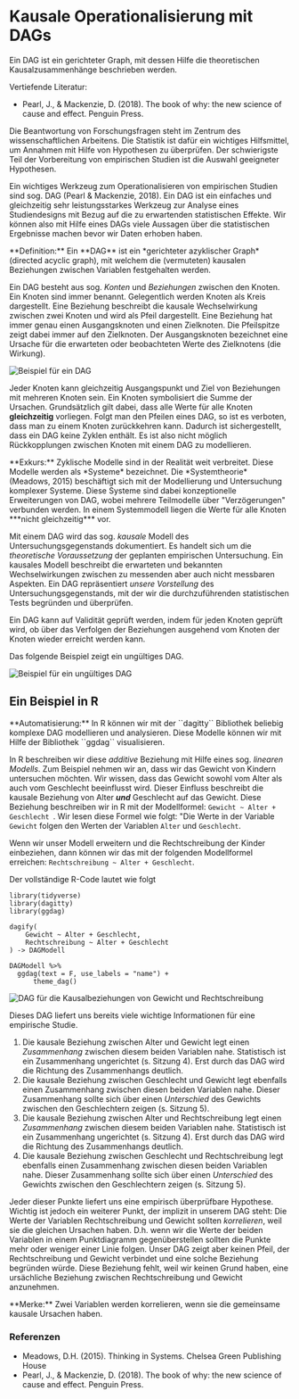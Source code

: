 
# Kausale Operationalisierung mit DAGs

<div class="col-12 alert alert-primary" markdown=1>
Ein DAG ist ein gerichteter Graph, mit dessen Hilfe die theoretischen Kausalzusammenhänge beschrieben werden. 
</div>

Vertiefende Literatur: 

* Pearl, J., & Mackenzie, D. (2018). The book of why: the new science of cause and effect.  Penguin Press. 



Die Beantwortung von Forschungsfragen steht im Zentrum des wissenschaftlichen Arbeitens. Die Statistik ist dafür ein wichtiges Hilfsmittel, um Annahmen mit Hilfe von Hypothesen zu überprüfen. Der schwierigste Teil der Vorbereitung von empirischen Studien ist die Auswahl geeigneter Hypothesen. 

Ein wichtiges Werkzeug zum Operationalisieren von empirischen Studien sind sog. DAG  (Pearl & Mackenzie, 2018). Ein DAG ist ein einfaches und gleichzeitig sehr leistungsstarkes Werkzeug zur Analyse eines Studiendesigns mit Bezug auf die zu erwartenden statistischen Effekte. Wir können also mit Hilfe eines DAGs viele Aussagen über die statistischen Ergebnisse machen bevor wir Daten erhoben haben.   

<p class="alert alert-primary" markdown="1">
**Definition:** Ein **DAG** ist ein *gerichteter azyklischer Graph* (directed acyclic graph), mit welchem die (vermuteten) kausalen Beziehungen zwischen Variablen festgehalten werden. 
</p>

Ein DAG besteht aus sog. *Konten* und *Beziehungen* zwischen den Knoten. Ein Knoten sind immer benannt. Gelegentlich werden Knoten als Kreis dargestellt. Eine Beziehung beschreibt die kausale Wechselwirkung zwischen zwei Knoten und wird als Pfeil dargestellt. Eine Beziehung hat immer genau einen Ausgangsknoten und einen Zielknoten. Die Pfeilspitze zeigt dabei immer auf den Zielknoten. Der Ausgangsknoten bezeichnet eine Ursache für die erwarteten oder beobachteten Werte des Zielknotens (die Wirkung).

![Beispiel für ein DAG](https://github.com/dxiai/statistik/raw/main/bilder/var_op_complex_b.png)

Jeder Knoten kann gleichzeitig Ausgangspunkt und Ziel von Beziehungen mit mehreren Knoten sein. Ein Knoten symbolisiert die Summe der Ursachen. Grundsätzlich gilt dabei, dass alle Werte für alle Knoten **gleichzeitig** vorliegen. Folgt man den Pfeilen eines DAG, so ist es verboten, dass man zu einem Knoten zurückkehren kann. Dadurch ist sichergestellt, dass ein DAG keine Zyklen enthält. Es ist also nicht möglich Rückkopplungen zwischen Knoten mit einem DAG zu modellieren.

<div class="alert alert-secondary" markdown="1">
**Exkurs:** Zyklische Modelle sind in der Realität weit verbreitet. Diese Modelle werden als *Systeme* bezeichnet. Die *Systemtheorie* (Meadows, 2015) beschäftigt sich mit der Modellierung und Untersuchung komplexer Systeme. Diese Systeme sind dabei konzeptionelle Erweiterungen von DAG, wobei mehrere Teilmodelle über "Verzögerungen" verbunden werden. In einem Systemmodell liegen die Werte für alle Knoten ***nicht gleichzeitig*** vor.
</div>

Mit einem DAG wird das sog. *kausale* Modell des Untersuchungsgegenstands dokumentiert. Es handelt sich um die *theoretische Voraussetzung* der geplanten empirischen Untersuchung. Ein kausales Modell beschreibt die erwarteten und bekannten Wechselwirkungen zwischen zu messenden aber auch nicht messbaren Aspekten. Ein DAG repräsentiert *unsere Vorstellung* des Untersuchungsgegenstands, mit der wir die durchzuführenden statistischen Tests begründen und überprüfen. 

Ein DAG kann auf Validität geprüft werden, indem für jeden Knoten geprüft wird, ob über das Verfolgen der Beziehungen ausgehend vom Knoten der Knoten wieder erreicht werden kann. 

Das folgende Beispiel zeigt ein ungültiges DAG. 

![Beispiel für ein ungültiges DAG](https://github.com/dxiai/statistik/raw/main/bilder/invalid_dag.png)

## Ein Beispiel in R 

<div class="alert alert-info" markdown="1">
**Automatisierung:** In R können wir mit der ``dagitty`` Bibliothek beliebig komplexe DAG modellieren und analysieren. Diese Modelle können wir mit Hilfe der Bibliothek ``ggdag`` visualisieren. 
</div>

In R beschreiben wir diese *additive* Beziehung mit Hilfe eines sog. *linearen Modells*. Zum Beispiel nehmen wir an, dass wir das Gewicht von Kindern untersuchen möchten. Wir wissen, dass das Gewicht sowohl vom Alter als auch vom Geschlecht beeinflusst wird. Dieser Einfluss beschreibt die kausale Beziehung von Alter ***und*** Geschlecht auf das Gewicht. Diese Beziehung beschreiben wir in R mit der Modellformel: ``Gewicht ~ Alter + Geschlecht ``. Wir lesen diese Formel wie folgt: "Die Werte in der Variable `Gewicht` folgen den Werten der Variablen `Alter` und `Geschlecht`.  

Wenn wir unser Modell erweitern und die Rechtschreibung der Kinder einbeziehen, dann können wir das mit der folgenden Modellformel erreichen: ``Rechtschreibung ~ Alter + Geschlecht``. 

Der vollständige R-Code lautet wie folgt

```
library(tidyverse)
library(dagitty)
library(ggdag)

dagify(
    Gewicht ~ Alter + Geschlecht,
    Rechtschreibung ~ Alter + Geschlecht
) -> DAGModell

DAGModell %>%
  ggdag(text = F, use_labels = "name") +
      theme_dag()
```

![DAG für die Kausalbeziehungen von Gewicht und Rechtschreibung](https://github.com/dxiai/statistik/raw/main/bilder/DAG_Kausalbeziehungen.png)

Dieses DAG liefert uns bereits viele wichtige Informationen für eine empirische Studie.

1. Die kausale Beziehung  zwischen Alter und Gewicht legt einen *Zusammenhang* zwischen diesem beiden Variablen nahe. Statistisch ist ein Zusammenhang ungerichtet (s. Sitzung 4). Erst durch das DAG wird die Richtung des Zusammenhangs deutlich.
2.  Die kausale Beziehung zwischen Geschlecht und Gewicht legt ebenfalls einen Zusammenhang zwischen diesen beiden Variablen nahe. Dieser Zusammenhang sollte sich über einen *Unterschied* des Gewichts zwischen den Geschlechtern zeigen (s. Sitzung 5). 
1. Die kausale Beziehung  zwischen Alter und Rechtschreibung legt einen *Zusammenhang* zwischen diesem beiden Variablen nahe. Statistisch ist ein Zusammenhang ungerichtet (s. Sitzung 4). Erst durch das DAG wird die Richtung des Zusammenhangs deutlich.
2.  Die kausale Beziehung zwischen Geschlecht und Rechtschreibung legt ebenfalls einen Zusammenhang zwischen diesen beiden Variablen nahe. Dieser Zusammenhang sollte sich über einen *Unterschied* des Gewichts zwischen den Geschlechtern zeigen (s. Sitzung 5).  

Jeder dieser Punkte liefert uns eine empirisch überprüfbare Hypothese. Wichtig ist jedoch ein weiterer Punkt, der implizit in unserem DAG steht: Die Werte der Variablen Rechtschreibung und Gewicht sollten *korrelieren*, weil sie die gleichen Ursachen haben. D.h. wenn wir die Werte der beiden Variablen in einem Punktdiagramm gegenüberstellen sollten die Punkte mehr oder weniger einer Linie folgen. Unser DAG zeigt aber keinen Pfeil, der Rechtschreibung und Gewicht verbindet und eine solche Beziehung begründen würde. Diese Beziehung fehlt, weil wir keinen Grund haben, eine ursächliche Beziehung zwischen Rechtschreibung und Gewicht anzunehmen. 

<p class="alert alert-success" markdown="1">
**Merke:** Zwei Variablen werden korrelieren, wenn sie die gemeinsame kausale Ursachen haben. 
</p>




### Referenzen

* Meadows, D.H. (2015). Thinking in Systems. Chelsea Green Publishing House
* Pearl, J., & Mackenzie, D. (2018). The book of why: the new science of cause and effect.  Penguin Press. 
 



